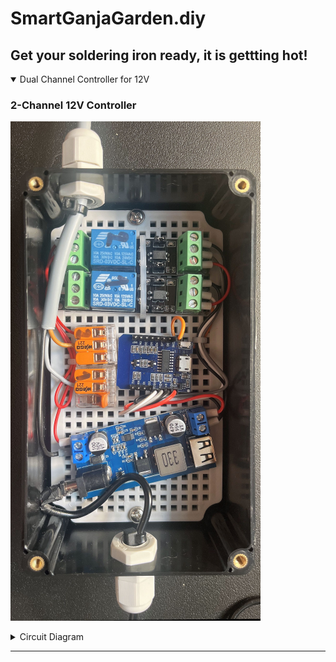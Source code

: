 # SmartGanjaGarden.diy
Get your soldering iron ready, it is gettting hot!
---

<details open>
  <summary>Dual Channel Controller for 12V</summary>
  
  ### 2-Channel 12V Controller
  ![2-channel-12V-controller](https://github.com/SmartGanjaGarden/SmartGanjaGarden.diy/blob/main/src/images/IM_2-channel-12V-controller.png "Phoscon Conbee II Universal Zigbee Gateway")
  
  <details>
  <summary>Circuit Diagram</summary>
    
  ![Dual-chaf](https://github.com/SmartGanjaGarden/SmartGanjaGarden.diy/blob/main/src/images/SC_2-channel-12V-controller_400pxwide.png "Circuit Diagram 2-Channel 12V Controller")
    
</details>
</details>

---
